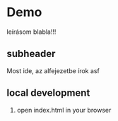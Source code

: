 # Demo

leírásom blabla!!!

## subheader

Most ide, az alfejezetbe írok asf

## local development

1. open index.html in your browser